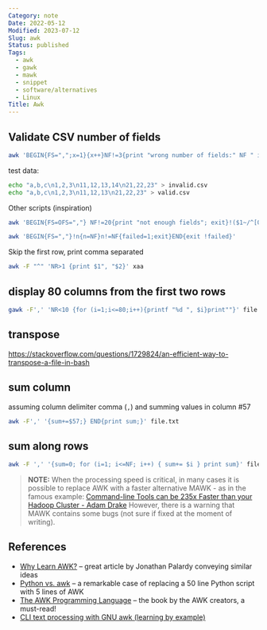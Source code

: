 ```yaml
---
Category: note
Date: 2022-05-12
Modified: 2023-07-12
Slug: awk
Status: published
Tags:
  - awk
  - gawk
  - mawk
  - snippet
  - software/alternatives
  - Linux
Title: Awk
---
```


## Validate CSV number of fields

```sh
awk 'BEGIN{FS=",";x=1}{x++}NF!=3{print "wrong number of fields:" NF " in line:" x; exit}' valid.csv
```

test data:

```sh
echo "a,b,c\n1,2,3\n11,12,13,14\n21,22,23" > invalid.csv
echo "a,b,c\n1,2,3\n11,12,13\n21,22,23" > valid.csv
```

Other scripts (inspiration)

```sh
awk 'BEGIN{FS=OFS=","} NF!=20{print "not enough fields"; exit}!($1~/^[0-9]$/) {print "1st field invalid"; exit}' file.csv
```

```sh
awk 'BEGIN{FS=","}!n{n=NF}n!=NF{failed=1;exit}END{exit !failed}'
```

Skip the first row, print comma separated

```sh
awk -F "^" 'NR>1 {print $1", "$2}' xaa
```

## display 80 columns from the first two rows

```sh
gawk -F',' 'NR<10 {for (i=1;i<=80;i++){printf "%d ", $i}print""}' file.txt
```

## transpose

<https://stackoverflow.com/questions/1729824/an-efficient-way-to-transpose-a-file-in-bash>

## sum column

assuming column delimiter comma (`,`) and summing values in column #57

```sh
awk -F',' '{sum+=$57;} END{print sum;}' file.txt
```

## sum along rows

```sh
awk -F ',' '{sum=0; for (i=1; i<=NF; i++) { sum+= $i } print sum}' file.txt
```

> **NOTE:**
> When the processing speed is critical, in many cases it is possible to replace AWK with a faster alternative MAWK - as in the famous example: [Command-line Tools can be 235x Faster than your Hadoop Cluster - Adam Drake](https://adamdrake.com/command-line-tools-can-be-235x-faster-than-your-hadoop-cluster.html) However, there is a warning that MAWK contains some bugs (not sure if fixed at the moment of writing).

## References

- [Why Learn AWK?](https://blog.jpalardy.com/posts/why-learn-awk/) – great article by Jonathan Palardy conveying similar ideas
- [Python vs. awk](https://pmitev.github.io/to-awk-or-not/Python_vs_awk/) – a remarkable case of replacing a 50 line Python script with 5 lines of AWK
- [The AWK Programming Language](https://archive.org/download/pdfy-MgN0H1joIoDVoIC7/The_AWK_Programming_Language.pdf) – the book by the AWK creators, a must-read!
- [CLI text processing with GNU awk (learning by example)](https://learnbyexample.github.io/learn_gnuawk/cover.html)
